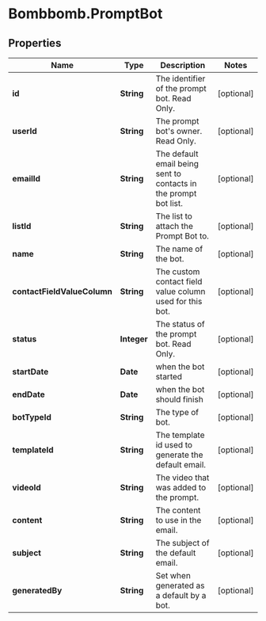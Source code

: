 # Bombbomb.PromptBot

## Properties
Name | Type | Description | Notes
------------ | ------------- | ------------- | -------------
**id** | **String** | The identifier of the prompt bot. Read Only. | [optional] 
**userId** | **String** | The prompt bot&#39;s owner. Read Only. | [optional] 
**emailId** | **String** | The default email being sent to contacts in the prompt bot list. | [optional] 
**listId** | **String** | The list to attach the Prompt Bot to. | [optional] 
**name** | **String** | The name of the bot. | [optional] 
**contactFieldValueColumn** | **String** | The custom contact field value column used for this bot. | [optional] 
**status** | **Integer** | The status of the prompt bot. Read Only. | [optional] 
**startDate** | **Date** | when the bot started | [optional] 
**endDate** | **Date** | when the bot should finish | [optional] 
**botTypeId** | **String** | The type of bot. | [optional] 
**templateId** | **String** | The template id used to generate the default email. | [optional] 
**videoId** | **String** | The video that was added to the prompt. | [optional] 
**content** | **String** | The content to use in the email. | [optional] 
**subject** | **String** | The subject of the default email. | [optional] 
**generatedBy** | **String** | Set when generated as a default by a bot. | [optional] 


